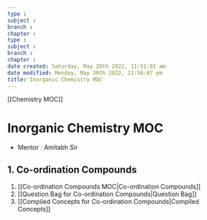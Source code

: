 ```yaml
---
type : 
subject : 
branch :
chapter :
type : 
subject : 
branch :
chapter :
date created: Saturday, May 28th 2022, 11:51:01 am
date modified: Monday, May 30th 2022, 11:56:07 pm
title: Inorganic Chemistry MOC
---
```

[[Chemistry MOC]]

# Inorganic Chemistry MOC
+ Mentor : Amitabh Sir
## 1. Co-ordination Compounds
1. [[Co-ordination Compounds MOC|Co-ordination Compounds]]
2. [[Question Bag for Co-ordination Compounds|Question Bag]]
3. [[Compiled Concepts for Co-ordination Compounds|Compiled Concepts]]

